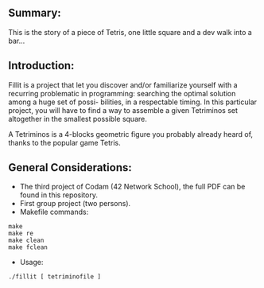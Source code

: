 ## <b> Summary: </b><br>
This is the story of a piece of Tetris, one little square and a dev walk into a bar...

## <b> Introduction: </b><br>
Fillit is a project that let you discover and/or familiarize yourself with a recurring problematic in programming: searching the optimal solution among a huge set of possi- bilities, in a respectable timing. In this particular project, you will have to find a way to assemble a given Tetriminos set altogether in the smallest possible square. <p>
A Tetriminos is a 4-blocks geometric figure you probably already heard of, thanks to the popular game Tetris.

## <b> General Considerations: </b><br>
- The third project of Codam (42 Network School), the full PDF can be found in this repository. <br>
- First group project (two persons).
- Makefile commands: 
```
make
make re
make clean
make fclean
```
- Usage: 
```
./fillit [ tetriminofile ]
```
